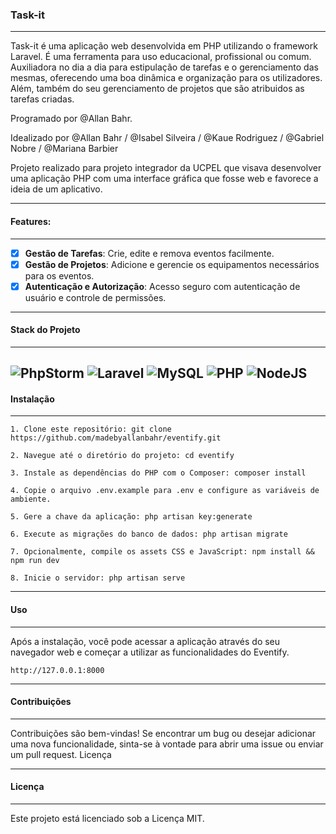 ### Task-it

---

Task-it é uma aplicação web desenvolvida em PHP utilizando o framework Laravel. É uma ferramenta para uso educacional, profissional ou comum. Auxiliadora no dia a dia para estipulação de tarefas e o gerenciamento das mesmas, oferecendo uma boa dinâmica e organização para os utilizadores. Além, também do seu gerenciamento de projetos que são atribuidos as tarefas criadas.


Programado por @Allan Bahr.

Idealizado por @Allan Bahr / @Isabel Silveira / @Kaue Rodriguez / @Gabriel Nobre / @Mariana Barbier

Projeto realizado para projeto integrador da UCPEL que visava desenvolver uma aplicação PHP com uma interface gráfica que fosse web e favorece a ideia de um aplicativo.

---

#### Features:

---
- [x] **Gestão de Tarefas**: Crie, edite e remova eventos facilmente. 
- [x] **Gestão de Projetos**: Adicione e gerencie os equipamentos necessários para os eventos.
- [x] **Autenticação e Autorização**: Acesso seguro com autenticação de usuário e controle de permissões.

---

#### Stack do Projeto

---
![PhpStorm](https://img.shields.io/badge/phpstorm-143?style=for-the-badge&logo=phpstorm&logoColor=white&color=black)
![Laravel](https://img.shields.io/badge/laravel-%23FF2D20.svg?style=for-the-badge&logo=laravel&logoColor=white&color=black)
![MySQL](https://img.shields.io/badge/mysql-4479A1.svg?style=for-the-badge&logo=mysql&logoColor=white&color=black)
![PHP](https://img.shields.io/badge/php-%23777BB4.svg?style=for-the-badge&logo=php&logoColor=white&color=black)
![NodeJS](https://img.shields.io/badge/node.js-6DA55F?style=for-the-badge&logo=node.js&logoColor=white&color=black)
---


#### Instalação

---
```
1. Clone este repositório: git clone https://github.com/madebyallanbahr/eventify.git
``` 

``` 
2. Navegue até o diretório do projeto: cd eventify
``` 

``` 
3. Instale as dependências do PHP com o Composer: composer install 
```

``` 
4. Copie o arquivo .env.example para .env e configure as variáveis de ambiente. 
``` 

```
5. Gere a chave da aplicação: php artisan key:generate
``` 

```
6. Execute as migrações do banco de dados: php artisan migrate
```

```
7. Opcionalmente, compile os assets CSS e JavaScript: npm install && npm run dev
``` 


```
8. Inicie o servidor: php artisan serve
```

---

#### Uso

---

Após a instalação, você pode acessar a aplicação através do seu navegador web e começar a utilizar as funcionalidades do Eventify.

    http://127.0.0.1:8000


---

#### Contribuições

---

Contribuições são bem-vindas! Se encontrar um bug ou desejar adicionar uma nova funcionalidade, sinta-se à vontade para abrir uma issue ou enviar um pull request.
Licença

---

#### Licença

---
Este projeto está licenciado sob a Licença MIT.
